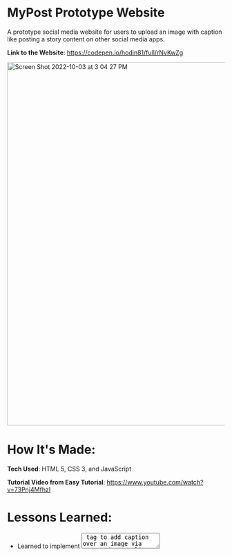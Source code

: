 # MyPost Prototype Website

A prototype social media website for users to upload an image with caption like posting a story content on other social media apps.

**Link to the Website**: https://codepen.io/hodin81/full/rNvKwZg

<img width="842" alt="Screen Shot 2022-10-03 at 3 04 27 PM" src="https://user-images.githubusercontent.com/100463706/193695127-c7a5171f-d687-4cfb-a143-e32021fd8114.png">

# How It's Made: 

**Tech Used**: HTML 5, CSS 3, and JavaScript

**Tutorial Video from Easy Tutorial**: https://www.youtube.com/watch?v=73Pnj4MfhzI

# Lessons Learned:

- Learned to implement <textarea> tag to add caption over an image via HTML and CSS. 
- Learned to implement *style: "display: none"* attribute and value in < input type="file" > tag to hide choose file menu via HTML. 
- Learned to implement *onkeyup* and *onkeypress* methods to write a function for a caption preview over the image via JavaScript. 
- Learned to implement *function(event) {
    imgBox.style.backgroundImage = "url(" +URL.createObjectURL(event.target.files[0])+ ")";
}* to allow users to upload any image in their computer to the website browser page via JavaScript.

# Other Examples: 

Take a look at these couple examples that I have in my own portfolio:

- **Din Portfolio Website**: https://github.com/hodinsay/Din-Portfolio-Website
